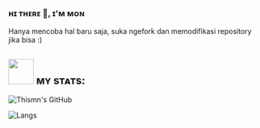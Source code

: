 ### ʜɪ ᴛʜᴇʀᴇ 👋,  ɪ'ᴍ ᴍᴏɴ
Hanya mencoba hal baru saja, suka ngefork dan memodifikasi repository jika bisa :)



## <img src="https://media.giphy.com/media/IqgySmxEgP0rs40ZMB/giphy.gif" width="50"> ᴍʏ sᴛᴀᴛs:

![Thismn's GitHub](https://github-readme-stats.vercel.app/api?username=thismn&show_icons=true&theme=radical)

![Langs](https://github-readme-stats.vercel.app/api/top-langs/?username=thismn&layout=compact&theme=midnight-purple&hide=Css)
